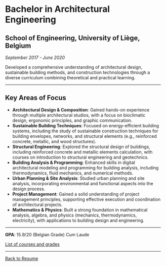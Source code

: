 # Bachelor in Architectural Engineering  
## School of Engineering, University of Liège, Belgium
*September 2017 - June 2020*

Developed a comprehensive understanding of architectural design, sustainable building methods, and construction technologies through a diverse curriculum combining theoretical and practical learning.

---

## Key Areas of Focus
- **Architectural Design & Composition**: Gained hands-on experience through multiple architectural studios, with a focus on bioclimatic design, ergonomic principles, and graphic communication.  
- **Sustainable Building Techniques**: Focused on energy-efficient building systems, including the study of sustainable construction techniques for building envelopes, networks, and structural elements (e.g., reinforced concrete, metallic, and wood structures).  
- **Structural Engineering**: Explored the structural design of buildings, including reinforced concrete and metallic elements calculation, with courses on introduction to structural engineering and geotechnics.  
- **Building Analysis & Programming**: Enhanced skills in digital architectural modeling and programming for building analysis, including thermodynamics, fluid mechanics, and numerical methods.  
- **Urban Planning & Site Analysis**: Studied urban planning and site analysis, incorporating environmental and functional aspects into the design process.  
- **Project Management**: Gained a solid understanding of project management principles, supporting effective execution and coordination of architectural projects.  
- **Mathematics & Physics**: Built a strong foundation in mathematical analysis, algebra, and physics (mechanics, thermodynamics, electricity), with applications to building design and engineering.  

---

**GPA**: 15.9/20 (Belgian Grade) Cum Laude

[List of courses and grades](education/grades_liege_bachelor.md)

---
[Back to Resume](../README.md)
